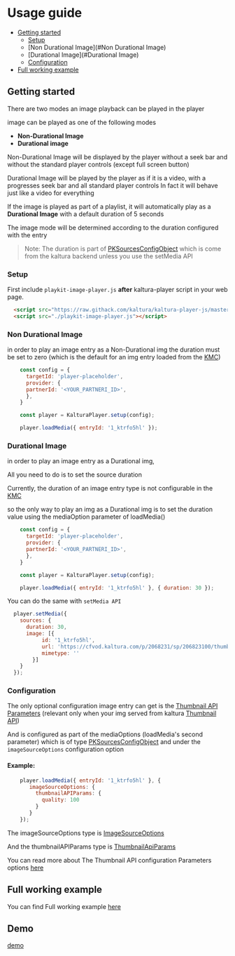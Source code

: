 # Usage guide

- [Getting started](#getting-started)
  - [Setup](#setup)
  - [Non Durational Image](#Non Durational Image)
  - [Durational Image](#Durational Image)
  - [Configuration](#Configuration)
- [Full working example](https://github.com/kaltura/playkit-js-image-player/tree/master/demo)

[comment]: <> ([PKSourcesConfigObject]&#40;https://github.com/kaltura/playkit-js/blob/master/docs/configuration.md#type-pksourcesconfigobject&#41;)
## Getting started

There are two modes an image playback can be played in the player

image can be played as one of the following modes

- **Non-Durational Image**
- **Durational image**

Non-Durational Image will be displayed by the player without a seek bar and without the standard player controls (except full screen button)

Durational Image will be played by the player as if it is a video, 
with a progresses seek bar and all standard player controls
In fact it will behave just like a video for everything

If the image is played as part of a playlist, it will automatically play as a **Durational Image** with a default duration of 5 seconds

The image mode will be determined according to the duration configured with the entry

> Note: The duration is part of [PKSourcesConfigObject](https://github.com/kaltura/playkit-js/blob/master/docs/configuration.md#type-pksourcesconfigobject&#41;) which is come from the kaltura backend unless you use the setMedia API

### Setup

First include `playkit-image-player.js` **after** kaltura-player script in your web page.

```html
  <script src="https://raw.githack.com/kaltura/kaltura-player-js/master/dist/kaltura-ovp-player.js"></script>
  <script src="./playkit-image-player.js"></script>
```

### Non Durational Image
in order to play an image entry as a Non-Durational img the duration must be set to zero 
(which is the default for an img entry loaded from the [KMC](https://kmc.kaltura.com/index.php/kmcng/login))

```js
    const config = {
      targetId: 'player-placeholder',
      provider: {
      partnerId: '<YOUR_PARTNERI_ID>',
      },
    }

    const player = KalturaPlayer.setup(config);

    player.loadMedia({ entryId: '1_ktrfo5hl' });
```

### Durational Image

in order to play an image entry as a Durational img,

All you need to do is to set the source duration

Currently, the duration of an image entry type is not configurable in the [KMC](https://kmc.kaltura.com/index.php/kmcng/login)

so the only way to play an img as a Durational img is to set the duration value using 
the mediaOption parameter of loadMedia()

```js
    const config = {
      targetId: 'player-placeholder',
      provider: {
      partnerId: '<YOUR_PARTNERI_ID>',
      },
    }

    const player = KalturaPlayer.setup(config);

    player.loadMedia({ entryId: '1_ktrfo5hl' }, { duration: 30 });
```
You can do the same with `setMedia API`
```js
  player.setMedia({
    sources: {
      duration: 30,
      image: [{
           id: '1_ktrfo5hl',
           url: 'https://cfvod.kaltura.com/p/2068231/sp/206823100/thumbnail/entry_id/1_jgmxn561',
           mimetype: ''
        }]
    }
  });
```

### Configuration

The only optional configuration image entry can get is the [Thumbnail API Parameters](https://developer.kaltura.com/api-docs/Engage_and_Publish/kaltura-thumbnail-api.html)
(relevant only when your img served from kaltura [Thumbnail API](https://developer.kaltura.com/api-docs/Engage_and_Publish/kaltura-thumbnail-api.html))

And is configured as part of the mediaOptions (loadMedia's second parameter)  which is of type [PKSourcesConfigObject](https://github.com/kaltura/playkit-js/blob/master/docs/configuration.md#type-pksourcesconfigobject)
and under the `imageSourceOptions` configuration option

#### Example:

```js
    player.loadMedia({ entryId: '1_ktrfo5hl' }, {
       imageSourceOptions: {
         thumbnailAPIParams: {
           quality: 100
         }
       }
    });
```

The imageSourceOptions type is [ImageSourceOptions](./https://github.com/kaltura/playkit-js/blob/master/flow-typed/types/image-player-options.js)

And the thumbnailAPIParams type is [ThumbnailApiParams](https://github.com/kaltura/playkit-js-image-player/blob/master/src/default-thumbnail-api-params.ts)

You can read more about The Thumbnail API configuration Parameters options [here](https://developer.kaltura.com/api-docs/Engage_and_Publish/kaltura-thumbnail-api.html)

## Full working example

You can find Full working example [here](https://github.com/kaltura/playkit-js-image-player/blob/master/demo/index.html)

## Demo

[demo](https://kaltura.github.io/playkit-js-image-player/demo/index.html)